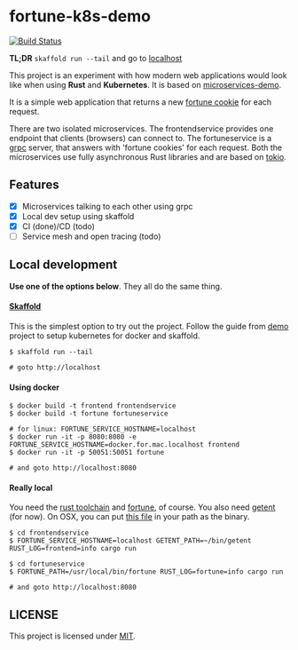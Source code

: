# fortune-k8s-demo

[![Build Status][azure-badge]][azure-url]


**TL;DR** `skaffold run --tail` and go to [localhost](http://localhost)

This project is an experiment with how modern web applications would look like
when using **Rust** and **Kubernetes**. It is based on [microservices-demo][demo].

It is a simple web application that returns a new [fortune cookie][fortune] for each request.

There are two isolated microservices. The frontendservice provides one endpoint
that clients (browsers) can connect to. The fortuneservice is a [grpc](https://grpc.io/) server,
that answers with 'fortune cookies' for each request. Both the microservices
use fully asynchronous Rust libraries and are based on [tokio](https://tokio.rs/).


## Features

- [x] Microservices talking to each other using grpc
- [x] Local dev setup using skaffold
- [x] CI (done)/CD (todo)
- [ ] Service mesh and open tracing (todo)

## Local development

**Use one of the options below**. They all do the same thing.

#### [Skaffold](https://skaffold.dev/)

This is the simplest option to try out the project. Follow the guide from [demo][demo]
project to setup kubernetes for docker and skaffold.

```shell
$ skaffold run --tail

# goto http://localhost
```

#### Using docker

```shell
$ docker build -t frontend frontendservice
$ docker build -t fortune fortuneservice

# for linux: FORTUNE_SERVICE_HOSTNAME=localhost
$ docker run -it -p 8080:8080 -e FORTUNE_SERVICE_HOSTNAME=docker.for.mac.localhost frontend
$ docker run -it -p 50051:50051 fortune

# and goto http://localhost:8080
```

#### Really local

You need the [rust toolchain](https://rustup.rs/) and [fortune](https://en.wikipedia.org/wiki/Fortune_%28Unix%29), of course.
You also need [getent](https://en.wikipedia.org/wiki/Getent) (for now). On OSX,
you can put [this file][getent-osx] in your path as the binary.

```shell
$ cd frontendservice
$ FORTUNE_SERVICE_HOSTNAME=localhost GETENT_PATH=~/bin/getent RUST_LOG=frontend=info cargo run

$ cd fortuneservice
$ FORTUNE_PATH=/usr/local/bin/fortune RUST_LOG=fortune=info cargo run

# and goto http://localhost:8080
```

## LICENSE

This project is licensed under [MIT](LICENSE).


[azure-badge]: https://dev.azure.com/caulagi/fortune-k8s-demo/_apis/build/status/caulagi.fortune-k8s-demo?branchName=master
[azure-url]: https://dev.azure.com/caulagi/fortune-k8s-demo/_build/latest?definitionId=1&branchName=master
[demo]: https://github.com/GoogleCloudPlatform/microservices-demo
[getent-osx]: https://github.com/petere/getent-osx/blob/master/getent
[fortune]: https://en.wikipedia.org/wiki/Fortune_%28Unix%29
